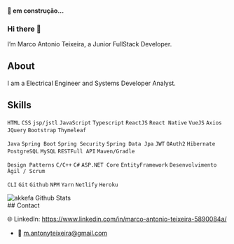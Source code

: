 
<h4> 
	🚧 em construção... 
</h4> 

### Hi there 👋
I’m Marco Antonio Teixeira, a Junior FullStack Developer.

## About

I am a Electrical Engineer and Systems Developer Analyst.

## Skills

`HTML` `CSS` `jsp/jstl` `JavaScript` `Typescript` `ReactJS` `React Native` `VueJS` `Axios` `JQuery` `Bootstrap` `Thymeleaf`

`Java` `Spring Boot` `Spring Security` `Spring Data Jpa` `JWT` `OAuth2` `Hibernate` `PostgreSQL` `MySQL` `RESTFull API` `Maven/Gradle`

`Design Patterns` `C/C++` `C#` `ASP.NET Core` `EntityFramework`  `Desenvolvimento Ágil / Scrum`

`CLI` `Git` `Github` `NPM` `Yarn` `Netlify` `Heroku`

<img align="left" alt="akkefa Github Stats" src="https://github-readme-stats.vercel.app/api?username=MAntonioST&show_icons=true&hide_border=true" />
<br/>
 ## Contact

🌐 LinkedIn: https://www.linkedin.com/in/marco-antonio-teixeira-5890084a/

- 📧 m.antonyteixeira@gmail.com
